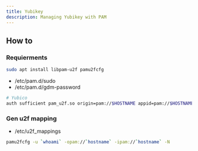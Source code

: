 ```yaml
---
title: Yubikey
description: Managing Yubikey with PAM
---
```


## How to

### Requierments

```sh
sudo apt install libpam-u2f pamu2fcfg
```

- /etc/pam.d/sudo
- /etc/pam.d/gdm-password

```sh
# Yubico
auth sufficient pam_u2f.so origin=pam://$HOSTNAME appid=pam://$HOSTNAME authfile=/etc/u2f_mappings cue
```

### Gen u2f mapping

- /etc/u2f_mappings

```sh
pamu2fcfg -u `whoami` -opam://`hostname` -ipam://`hostname` -N
```

